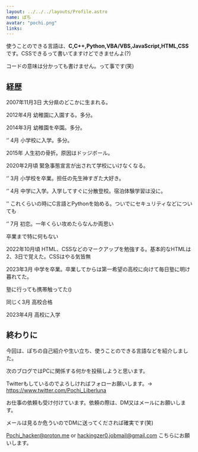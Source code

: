 ```yaml
---
layout: ../../../layouts/Profile.astro
name: ぽち
avatar: "pochi.png"
links: 
---
```

使うことのできる言語は、**C,C++,Python,VBA/VBS,JavaScript,HTML,CSS**です。CSSできるって書いてますけどできませんよ(?)

コードの意味は分かっても書けません。って事です(笑)
## 経歴
2007年11月3日 大分県のどこかに生まれる。

2012年4月 幼稚園に入園する。多分。

2014年3月 幼稚園を卒園。多分。

 ‘’  4月 小学校に入学。多分。
  
2015年 人生初の骨折。原因はドッジボール。

2020年2月頃 緊急事態宣言が出されて学校にいけなくなる。

 ‘’  3月 小学校を卒業。担任の先生神すぎた大好き。 
 
 ‘’  4月 中学に入学。入学してすぐに分散登校。宿泊体験学習は没に。
  
 ‘’ これくらいの時にC言語とPythonを始める。ついでにセキュリティなどについても
  
 ‘’  7月 初恋。一年くらい攻めたらなんか両思い

卒業まで特に何もない

2022年10月頃 HTML、CSSなどのマークアップを勉強する。基本的なHTMLは2、3日で覚えた。CSSはやる気皆無

2023年3月 中学を卒業。卒業してからは第一希望の高校に向けて毎日塾に明け暮れてた。

塾に行っても携帯触ってた()
        
同じく3月 高校合格

2023年4月 高校に入学
## 終わりに
今回は、ぽちの自己紹介や生い立ち、使うことのできる言語などを紹介しました。

次のブログではPCに関係する何かを投稿しようと思います。

Twitterもしているのでよろしければフォローお願いします。→ https://www.twitter.com/Pochi_Liberluna

お仕事の依頼も受け付けています。依頼の際は、DM又はメールにお願いします。

メールは見るか危ういのでDMに送ってくだされば確実です(笑)

Pochi_hacker@proton.me or hackingzer0.jobmail@gmail.com
こちらにお願いします。
